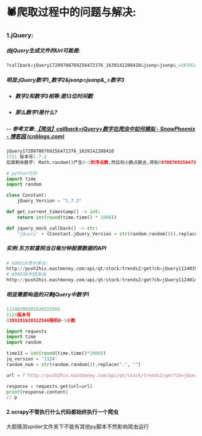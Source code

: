 # 🕷爬取过程中的问题与解决:

### 1.jQuery:

##### 由jQuery生成文件的Url可能是:

```PYTHON
?callback=jQuery17209708769256472376_1639142208410&jsonp=jsonp&_=1639142206313
```

##### 明显:jQuery数字1_数字2&jsonp=jsonp&\_=数字3

- ##### 数字2和数字3相等:是13位时间戳

- ##### 那么数字1是什么?

##### -- 参考文章:[【爬虫】callback=jQuery+数字在爬虫中如何模拟 - SnowPhoenix - 博客园 (cnblogs.com)](https://www.cnblogs.com/SnowPhoenix/p/15674155.html)

```python
jQuery17209708769256472376_1639142208410
172: 版本号1.7.2
后面剩余数字: Math.random()产生0~1的浮点数,然后将小数点删去,得到09708769256472376
```

```python
# python代码
import time
import random

class Constant:
    jQuery_Version = "1.7.2"

def get_current_timestamp() -> int:
    return int(round(time.time() * 1000))

def jquery_mock_callback() -> str:
    "jQuery" + (Constant.jQuery_Version + str(random.random())).replace(".", "") + "_" + str(get_current_timestamp() - 1000)
```

##### 实例:东方财富网当日每分钟股票数据的API

```python
# 600519贵州茅台:
http://push2his.eastmoney.com/api/qt/stock/trends2/get?cb=jQuery11240399281620322566_1651059122004&fields1=f1%2Cf2%2Cf3%2Cf4%2Cf5%2Cf6%2Cf7%2Cf8%2Cf9%2Cf10%2Cf11%2Cf12%2Cf13&fields2=f51%2Cf52%2Cf53%2Cf54%2Cf55%2Cf56%2Cf57%2Cf58&ut=7eea3edcaed734bea9cbfc24409ed989&ndays=1&iscr=0&secid=1.600519&_=1651059122030
# 600938中国海油
http://push2his.eastmoney.com/api/qt/stock/trends2/get?cb=jQuery1124014187060778343885_1651059759093&fields1=f1%2Cf2%2Cf3%2Cf4%2Cf5%2Cf6%2Cf7%2Cf8%2Cf9%2Cf10%2Cf11%2Cf12%2Cf13&fields2=f51%2Cf52%2Cf53%2Cf54%2Cf55%2Cf56%2Cf57%2Cf58&ut=7eea3edcaed734bea9cbfc24409ed989&ndays=1&iscr=0&secid=1.600938&_=1651059759119
```

##### 明显需要构造的只剩jQuery中数字1

```python
11240399281620322566
1124版本号
0399281620322566随机0~1小数
```

```python
import requests
import time
import random

time13 = int(round(time.time()*1000))
jq_version = '1124'
random_num = str(random.random()).replace(".", "")

url = f'http://push2his.eastmoney.com/api/qt/stock/trends2/get?cb=jQuery{jq_version}{random_num}_{time13}&fields1=f1%2Cf2%2Cf3%2Cf4%2Cf5%2Cf6%2Cf7%2Cf8%2Cf9%2Cf10%2Cf11%2Cf12%2Cf13&fields2=f51%2Cf52%2Cf53%2Cf54%2Cf55%2Cf56%2Cf57%2Cf58&ut=7eea3edcaed734bea9cbfc24409ed989&ndays=1&iscr=0&secid=1.600519&_={time13}'

response = requests.get(url=url)
print(response.content)
// p
```

#### 2.scrapy不管执行什么代码都始终执行一个爬虫

大胆猜测spider文件夹下不能有其他py脚本不然影响爬虫运行
